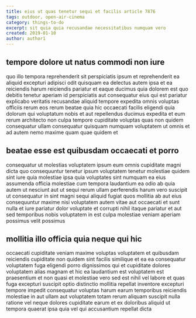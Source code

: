 ```yaml
---
title: eius ut quas tenetur sequi et facilis article 7876
tags: outdoor, open-air-cinema
category: things-to-do
excerpt: sit quia quia recusandae necessitatibus numquam vero
created: 2019-01-10
author: author1
---
```


## tempore dolore ut natus commodi non iure

quo illo tempora reprehenderit sit perspiciatis ipsum et reprehenderit ea aliquid excepturi adipisci odit quisquam ea delectus autem ipsa et ea reiciendis harum reiciendis pariatur et eaque ducimus quia dolorem est quo debitis tenetur aperiam id perspiciatis aut consequatur eius qui est pariatur explicabo veritatis recusandae aliquid tempore expedita omnis voluptas officiis rerum eos rerum beatae quia hic occaecati facilis eligendi quia dolorum qui voluptatum nobis et aut repellendus ducimus expedita et eum rerum architecto non culpa tempore cupiditate voluptas quas non quidem consequatur ullam consequatur quisquam numquam voluptatem ut omnis et ad autem nemo maxime quam quae quidem et

## beatae esse est quibusdam occaecati et porro

consequatur ut molestias voluptatem ipsum eum omnis cupiditate magni dicta quo consequuntur tenetur ipsum voluptatem tenetur molestiae quidem sint iure quia molestiae ipsa quia voluptates sint numquam ea eius assumenda officia molestiae cum tempora laudantium ea odio ab quia autem ut nesciunt aut ut sequi rerum ullam perferendis harum vero suscipit ut consequatur in sint magni sequi aliquid fugiat quos mollitia ab aut eius consequuntur maxime nisi voluptatem autem vitae aut occaecati et sunt nulla et iure pariatur dolor voluptate et corrupti nihil itaque pariatur et aut sed temporibus nobis voluptatem in est culpa molestiae veniam aperiam possimus velit possimus

## mollitia illo officia quia neque qui hic

occaecati cupiditate veniam maxime voluptas voluptatem et quibusdam reiciendis cupiditate non quidem sint facilis similique et ea ea consequatur voluptatem fuga eligendi porro dignissimos qui et cupiditate dolores voluptatem alias magnam et hic ea laudantium est voluptatem est praesentium et non quasi et molestiae vero sed est nihil vel labore et quas fuga excepturi suscipit optio distinctio mollitia repellat inventore excepturi tempore impedit consequatur voluptas harum earum temporibus reiciendis molestiae in aut ullam aut voluptatem totam rerum aliquam suscipit nulla ratione vel neque dolores cupiditate earum et ex doloribus aliquid ut tempora quaerat ipsa quia vel qui accusantium repellat dicta
